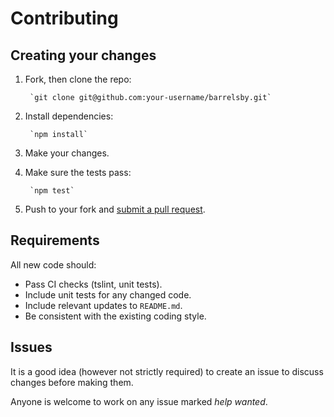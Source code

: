 # Contributing

## Creating your changes

1. Fork, then clone the repo:

        `git clone git@github.com:your-username/barrelsby.git`

2. Install dependencies:

        `npm install`

3. Make your changes.

4. Make sure the tests pass:

        `npm test`

5. Push to your fork and [submit a pull request][pullrequest].

[pullrequest]: https://github.com/bencoveney/barrelsby/compare/

## Requirements

All new code should:
* Pass CI checks (tslint, unit tests).
* Include unit tests for any changed code.
* Include relevant updates to `README.md`.
* Be consistent with the existing coding style.

## Issues

It is a good idea (however not strictly required) to create an issue to
discuss changes before making them.

Anyone is welcome to work on any issue marked *help wanted*.
